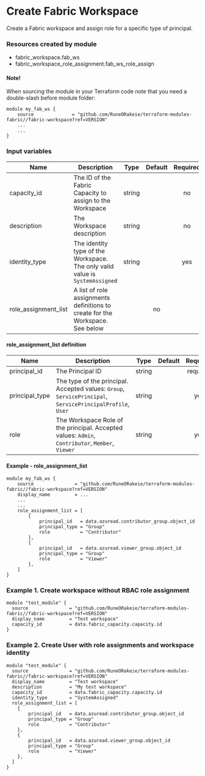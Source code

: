 # Create Fabric Workspace
Create a Fabric workspace and assign role for a specific type of principal.

### Resources created by module
* fabric_workspace.fab_ws
* fabric_workspace_role_assignment.fab_ws_role_assign

#### Note!
When sourcing the module in your Terraform code note that you need a double-slash before module folder: 
```hcl
module my_fab_ws {
    source              = "github.com/RuneORakeie/terraform-modules-fabric//fabric-workspace?ref=VERSION"
    ...
    ...
}
```

### Input variables
| Name | Description | Type | Default | Required |
|------|-------------|:----:|:------------:|:-----:|
|capacity_id|The ID of the Fabric Capacity to assign to the Workspace|string||no|
|description|The Workspace description|string||no|
|identity_type|The identity type of the Workspace. The only valid value is `SystemAssigned`|string||yes|
|role_assignment_list|A list of role assignments definitions to create for the Workspace. See below||no|

#### role_assignment_list definition
| Name | Description | Type | Default | Required |
|------|-------------|:----:|:-------:|:-----:|
|principal_id|The Principal ID| string || required |
|principal_type|The type of the principal. Accepted values: `Group`, `ServicePrincipal`, `ServicePrincipalProfile`, `User`| string ||yes|
|role|The Workspace Role of the principal. Accepted values: `Admin`, `Contributor`, `Member`, `Viewer`| string || yes | 

#### Example - role_assignment_list
```hcl
module my_fab_ws {
    source               = "github.com/RuneORakeie/terraform-modules-fabric//fabric-workspace?ref=VERSION"
    display_name         = ...
    ...
    ...
    role_assignment_list = [
        {
            principal_id   = data.azuread.contributor_group.object_id
            principal_type = "Group"
            role           = "Contributor"
        },
        {
            principal_id   = data.azuread.viewer_group.object_id
            principal_type = "Group"
            role           = "Viewer"
        },
    ] 
}
```

### Example 1. Create workspace without RBAC role assignment 
```hcl
module "test_module" {
  source               = "github.com/RuneORakeie/terraform-modules-fabric//fabric-workspace?ref=VERSION"
  display_name         = "Test workspace"
  capacity_id          = data.fabric_capacity.capacity.id
}
```
### Example 2. Create User with role assignments and workspace identity
```hcl
module "test_module" {
  source               = "github.com/RuneORakeie/terraform-modules-fabric//fabric-workspace?ref=VERSION"
  display_name         = "Test workspace"
  description          = "My test workspace"
  capacity_id          = data.fabric_capacity.capacity.id
  identity_type        = "SystemAssigned"
  role_assignment_list = [
    {
        principal_id   = data.azuread.contributor_group.object_id
        principal_type = "Group"
        role           = "Contributor"
    },
    {
        principal_id   = data.azuread.viewer_group.object_id
        principal_type = "Group"
        role           = "Viewer"
    },
  ]
}
```
